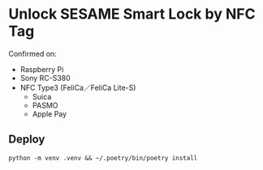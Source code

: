 # Unlock SESAME Smart Lock by NFC Tag

Confirmed on:

- Raspberry Pi
- Sony RC-S380
- NFC Type3 (FeliCa／FeliCa Lite-S)
  - Suica
  - PASMO
  - Apple Pay

## Deploy

```
python -m venv .venv && ~/.poetry/bin/poetry install
```










